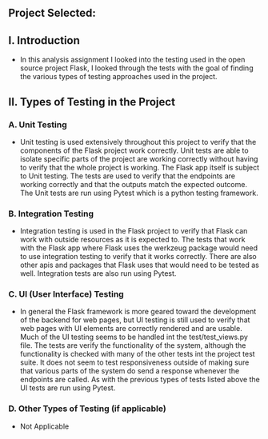 ## Project Selected: <Flask>

## I. Introduction

- In this analysis assignment I looked into the testing used in the open source project Flask, I looked through the
  tests with the goal of finding the various types of testing approaches used in the project.

## II. Types of Testing in the Project

### A. Unit Testing

- Unit testing is used extensively throughout this project to verify that the components of the Flask project work
  correctly. Unit tests are able to isolate specific parts of the project are working correctly without having to verify
  that the whole project is working. The Flask app itself is subject to Unit testing. The tests are used to verify that
  the endpoints are working correctly and that the outputs match the expected outcome. The Unit tests are run using
  Pytest which is a python testing framework.

### B. Integration Testing

- Integration testing is used in the Flask project to verify that Flask can work with outside resources as it is
  expected to. The tests that work with the Flask app where Flask uses the werkzeug package would need to use
  integration testing to verify that it works correctly. There are also other apis and packages that Flask uses that
  would need to be tested as well. Integration tests are also run using Pytest.

### C. UI (User Interface) Testing

- In general the Flask framework is more geared toward the development of the backend for web pages, but UI testing is
  still used to verify that web pages with UI elements are correctly rendered and are usable. Much of the UI testing
  seems to be handled int the test/test_views.py file. The tests are verify the functionality of the system, although
  the functionality is checked with many of the other tests int the project test suite. It does not seem to test
  responsiveness outside of making sure that various parts of the system do send a response whenever the endpoints are
  called. As with the previous types of tests listed above the UI tests are run using Pytest. 

### D. Other Types of Testing (if applicable)

- Not Applicable
